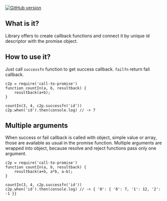 [![GitHub version](https://badge.fury.io/gh/boennemann%2Fbadges.svg)](https://d25lcipzij17d.cloudfront.net/badge.svg?id=gh&type=6&v=1.0.4&x2=0)


## What is it?
Library offers to create callback functions and connect it by unique id descriptor with the promise object.

## How to use it?
Just call `successfn` function to get success callback. `failfn` return fail callback.

    c2p = require('call-to-promise')
    function countIn(a, b, resultback) {
        resultback(a+b);
    }
    
    countIn(3, 4, c2p.successfn('id'))
    c2p.when('id').then(console.log) // -> 7
    
## Multiple arguments
When success or fail callback is called with object, simple value or array, those are available as usual in the promise function.
Multiple arguments are wrapped into object, because resolve and reject functions pass only one argument.

    c2p = require('call-to-promise')
    function countIn(a, b, resultback) {
        resultback(a+b, a*b, a-b);
    }
    
    countIn(3, 4, c2p.successfn('id'))
    c2p.when('id').then(console.log) // -> { '0': { '0': 7, '1': 12, '2': -1 }}

